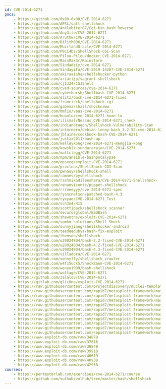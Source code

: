 ```yaml
---
id: CVE-2014-6271
pocs:
    - https://github.com/0x00-0x00/CVE-2014-6271
    - https://github.com/APSL/salt-shellshock
    - https://github.com/Anklebiter87/Cgi-bin_bash_Reverse
    - https://github.com/Any3ite/CVE-2014-6271
    - https://github.com/Aruthw/CVE-2014-6271
    - https://github.com/Dilith006/CVE-2014-6271
    - https://github.com/MuirlandOracle/CVE-2014-6271
    - https://github.com/P0cL4bs/ShellShock-CGI-Scan
    - https://github.com/Pilou-Pilou/docker_CVE-2014-6271.
    - https://github.com/RainMak3r/Rainstorm
    - https://github.com/Sindadziy/cve-2014-6271
    - https://github.com/Sindayifu/CVE-2019-14287-CVE-2014-6271
    - https://github.com/akiraaisha/shellshocker-python
    - https://github.com/ariarijp/vagrant-shellshock
    - https://github.com/cj1324/CGIShell
    - https://github.com/cved-sources/cve-2014-6271
    - https://github.com/cyberharsh/Shellbash-CVE-2014-6271
    - https://github.com/dlitz/bash-cve-2014-6271-fixes
    - https://github.com/francisck/shellshock-cgi
    - https://github.com/gabemarshall/shocknaww
    - https://github.com/hmlio/vaas-cve-2014-6271
    - https://github.com/huanlu/cve-2014-6271-huan-lu
    - https://github.com/ilismal/Nessus_CVE-2014-6271_check
    - https://github.com/indiandragon/Shellshock-Vulnerability-Scan
    - https://github.com/internero/debian-lenny-bash_3.2.52-cve-2014-6271
    - https://github.com/jblaine/cookbook-bash-CVE-2014-6271
    - https://github.com/justzx2011/bash-up
    - https://github.com/kelleykong/cve-2014-6271-mengjia-kong
    - https://github.com/kowshik-sundararajan/CVE-2014-6271
    - https://github.com/mattclegg/CVE-2014-6271
    - https://github.com/npm/ansible-bashpocalypse
    - https://github.com/opsxcq/exploit-CVE-2014-6271
    - https://github.com/proclnas/ShellShock-CGI-Scan
    - https://github.com/pwnGuy/shellshock-shell
    - https://github.com/ramnes/pyshellshock
    - https://github.com/rashmikadileeshara/CVE-2014-6271-Shellshock-
    - https://github.com/renanvicente/puppet-shellshock
    - https://github.com/rrreeeyyy/cve-2014-6271-spec
    - https://github.com/ryancnelson/patched-bash-4.3
    - https://github.com/ryeyao/CVE-2014-6271_Test
    - https://github.com/sch3m4/RIS
    - https://github.com/scottjpack/shellshock_scanner
    - https://github.com/securusglobal/BadBash
    - https://github.com/shawntns/exploit-CVE-2014-6271
    - https://github.com/somhm-solutions/Shell-Shock
    - https://github.com/sunnyjiang/shellshocker-android
    - https://github.com/teedeedubya/bash-fix-exploit
    - https://github.com/themson/shellshock
    - https://github.com/u20024804/bash-3.2-fixed-CVE-2014-6271
    - https://github.com/u20024804/bash-4.2-fixed-CVE-2014-6271
    - https://github.com/u20024804/bash-4.3-fixed-CVE-2014-6271
    - https://github.com/villadora/CVE-2014-6271
    - https://github.com/vonnyfly/shellshock_crawler
    - https://github.com/w4fz5uck5/ShockZaum-CVE-2014-6271
    - https://github.com/wenyu1999/bash-shellshock
    - https://github.com/woltage/CVE-2014-6271
    - https://github.com/zalalov/CVE-2014-6271
    - https://gitlab.com/glicOne/exploit-CVE-2014-6271
    - https://raw.githubusercontent.com/projectdiscovery/nuclei-templates/master/cves/CVE-2014-6271.yaml
    - https://raw.githubusercontent.com/rapid7/metasploit-framework/master/modules/auxiliary/scanner/http/apache_mod_cgi_bash_env.rb
    - https://raw.githubusercontent.com/rapid7/metasploit-framework/master/modules/auxiliary/server/dhclient_bash_env.rb
    - https://raw.githubusercontent.com/rapid7/metasploit-framework/master/modules/exploits/linux/http/advantech_switch_bash_env_exec.rb
    - https://raw.githubusercontent.com/rapid7/metasploit-framework/master/modules/exploits/linux/http/ipfire_bashbug_exec.rb
    - https://raw.githubusercontent.com/rapid7/metasploit-framework/master/modules/exploits/multi/ftp/pureftpd_bash_env_exec.rb
    - https://raw.githubusercontent.com/rapid7/metasploit-framework/master/modules/exploits/multi/http/apache_mod_cgi_bash_env_exec.rb
    - https://raw.githubusercontent.com/rapid7/metasploit-framework/master/modules/exploits/multi/http/cups_bash_env_exec.rb
    - https://raw.githubusercontent.com/rapid7/metasploit-framework/master/modules/exploits/osx/local/vmware_bash_function_root.rb
    - https://raw.githubusercontent.com/rapid7/metasploit-framework/master/modules/exploits/unix/dhcp/bash_environment.rb
    - https://raw.githubusercontent.com/rapid7/metasploit-framework/master/modules/exploits/unix/smtp/qmail_bash_env_exec.rb
    - https://www.exploit-db.com/raw/34879
    - https://www.exploit-db.com/raw/37816
    - https://www.exploit-db.com/raw/38849
    - https://www.exploit-db.com/raw/39918
    - https://www.exploit-db.com/raw/40619
    - https://www.exploit-db.com/raw/40938
    - https://www.exploit-db.com/raw/42938
courses:
    - https://pentesterlab.com/exercises/cve-2014-6271/course
    - https://github.com/vulhub/vulhub/tree/master/bash/shellshock
---
```

